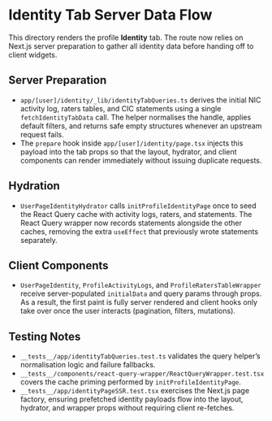 # Identity Tab Server Data Flow

This directory renders the profile **Identity** tab. The route now relies on
Next.js server preparation to gather all identity data before handing off to
client widgets.

## Server Preparation

- `app/[user]/identity/_lib/identityTabQueries.ts` derives the initial NIC
  activity log, raters tables, and CIC statements using a single `fetchIdentityTabData`
  call. The helper normalises the handle, applies default filters, and returns
  safe empty structures whenever an upstream request fails.
- The `prepare` hook inside `app/[user]/identity/page.tsx` injects this payload
  into the tab props so that the layout, hydrator, and client components can
  render immediately without issuing duplicate requests.

## Hydration

- `UserPageIdentityHydrator` calls `initProfileIdentityPage` once to seed the
  React Query cache with activity logs, raters, and statements. The React Query
  wrapper now records statements alongside the other caches, removing the extra
  `useEffect` that previously wrote statements separately.

## Client Components

- `UserPageIdentity`, `ProfileActivityLogs`, and `ProfileRatersTableWrapper`
  receive server-populated `initialData` and query params through props. As a
  result, the first paint is fully server rendered and client hooks only take
  over once the user interacts (pagination, filters, mutations).

## Testing Notes

- `__tests__/app/identityTabQueries.test.ts` validates the query helper’s
  normalisation logic and failure fallbacks.
- `__tests__/components/react-query-wrapper/ReactQueryWrapper.test.tsx`
  covers the cache priming performed by `initProfileIdentityPage`.
- `__tests__/app/identityPageSSR.test.tsx` exercises the Next.js page factory,
  ensuring prefetched identity payloads flow into the layout, hydrator, and
  wrapper props without requiring client re-fetches.
